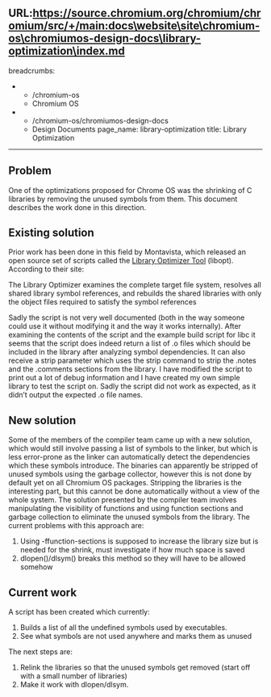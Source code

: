 URL:https://source.chromium.org/chromium/chromium/src/+/main:docs\website\site\chromium-os\chromiumos-design-docs\library-optimization\index.md
---
breadcrumbs:
- - /chromium-os
  - Chromium OS
- - /chromium-os/chromiumos-design-docs
  - Design Documents
page_name: library-optimization
title: Library Optimization
---

## Problem

One of the optimizations proposed for Chrome OS was the shrinking of C libraries
by removing the unused symbols from them.
This document describes the work done in this direction.

## Existing solution

Prior work has been done in this field by Montavista, which released an open
source set of scripts called the [Library Optimizer
Tool](http://libraryopt.sourceforge.net/) (libopt). According to their site:

The Library Optimizer examines the complete target file system, resolves all
shared library symbol references, and rebuilds the shared libraries with only
the object files required to satisfy the symbol references

Sadly the script is not very well documented (both in the way someone could use
it without modifying it and the way it works internally). After examining the
contents of the script and the example build script for libc it seems that the
script does indeed return a list of .o files which should be included in the
library after analyzing symbol dependencies. It can also receive a strip
parameter which uses the strip command to strip the .notes and the .comments
sections from the library.
I have modified the script to print out a lot of debug information and I have
created my own simple library to test the script on. Sadly the script did not
work as expected, as it didn’t output the expected .o file names.

## New solution

Some of the members of the compiler team came up with a new solution, which
would still involve passing a list of symbols to the linker, but which is less
error-prone as the linker can automatically detect the dependencies which these
symbols introduce.
The binaries can apparently be stripped of unused symbols using the garbage
collector, however this is not done by default yet on all Chromium OS packages.
Stripping the libraries is the interesting part, but this cannot be done
automatically without a view of the whole system. The solution presented by the
compiler team involves manipulating the visibility of functions and using
function sections and garbage collection to eliminate the unused symbols from
the library.
The current problems with this approach are:

1.  Using -ffunction-sections is supposed to increase the library size
            but is needed for the shrink, must investigate if how much space is
            saved
2.  dlopen()/dlsym() breaks this method so they will have to be allowed
            somehow

## Current work

A script has been created which currently:

1.  Builds a list of all the undefined symbols used by executables.
2.  See what symbols are not used anywhere and marks them as unused

The next steps are:

1.  Relink the libraries so that the unused symbols get removed (start
            off with a small number of libraries)
2.  Make it work with dlopen/dlsym.
